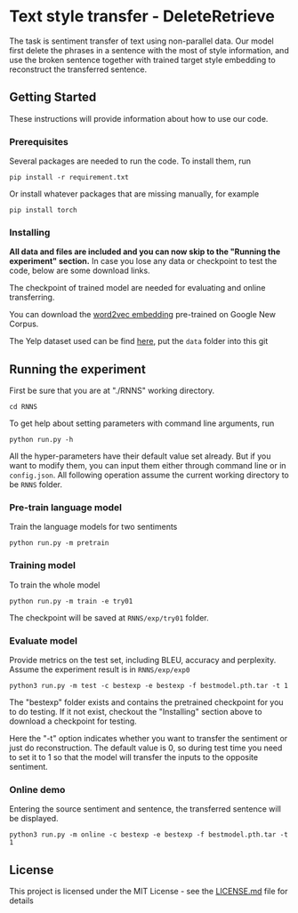 # Text style transfer - DeleteRetrieve
The task is sentiment transfer of text using non-parallel data. Our model first delete the phrases in a sentence with the most of style information, and use the broken sentence together with trained target style embedding to reconstruct the transferred sentence.

## Getting Started

These instructions will provide information about how to use our code.

### Prerequisites

Several packages are needed to run the code. To install them, run
```
pip install -r requirement.txt
```
Or install whatever packages that are missing manually, for example
```
pip install torch
```

### Installing

**All data and files are included and you can now skip to the "Running the experiment" section.** In case you lose any data or checkpoint to test the code, below are some download links.

The checkpoint of trained model are needed for evaluating and online transferring. 
<!-- You can download [checkpoint](https://drive.google.com/file/d/1dCYjVoylK4BOgiKlGDolpJEU2TQq3LtK/view?usp=sharing) here. After downloading, unzip to target folder

```
unzip exp.zip
mv exp path_of_this_git/RNNS
```
-->


You can download the [word2vec embedding](https://code.google.com/archive/p/word2vec/) pre-trained on Google New Corpus. 

The Yelp dataset used can be find [here](https://github.com/shentianxiao/language-style-transfer), put the `data` folder into this git 



## Running the experiment
First be sure that you are at "./RNNS" working directory. 
```
cd RNNS
```

To get help about setting parameters with command line arguments, run
```
python run.py -h
```
All the hyper-parameters have their default value set already. But if you want to modify them, you can input them either through command line or in `config.json`. All following operation assume the current working directory to be `RNNS` folder.

### Pre-train language model

Train the language models for two sentiments

```
python run.py -m pretrain
```

### Training model

To train the whole model
```
python run.py -m train -e try01
```
The checkpoint will be saved at `RNNS/exp/try01` folder.

### Evaluate model
Provide metrics on the test set, including BLEU, accuracy and perplexity. Assume the experiment result is in `RNNS/exp/exp0`
```
python3 run.py -m test -c bestexp -e bestexp -f bestmodel.pth.tar -t 1
```
The "bestexp" folder exists and contains the pretrained checkpoint for you to do testing. If it not exist, checkout the "Installing" section above to download a checkpoint for testing. 

Here the "-t" option indicates whether you want to transfer the sentiment or just do reconstruction. The default value is 0, so during test time you need to set it to 1 so that the model will transfer the inputs to the opposite sentiment. 

### Online demo
Entering the source sentiment and sentence, the transferred sentence will be displayed.
```
python3 run.py -m online -c bestexp -e bestexp -f bestmodel.pth.tar -t 1
```


## License

This project is licensed under the MIT License - see the [LICENSE.md](LICENSE.md) file for details

